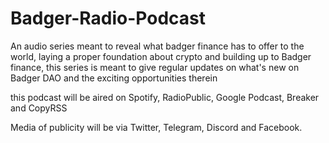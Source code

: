 # Badger-Radio-Podcast
An audio series meant to reveal what badger finance has to offer to the world, laying a proper foundation about crypto and building up to Badger finance, this series is meant to give regular updates on what's new on Badger DAO and the exciting opportunities therein

this podcast will be aired on Spotify, RadioPublic, Google Podcast, Breaker and CopyRSS

Media of publicity will be via Twitter, Telegram, Discord and Facebook.
